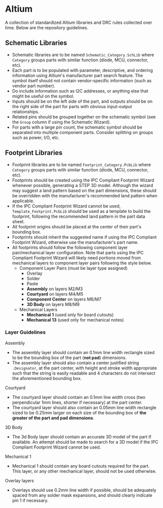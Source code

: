 # Altium
A collection of standardized Altium libraries and DRC rules collected over time. Below are the repository guidelines.

## Schematic Libraries
* Schematic libraries are to be named `Schematic_Category.SchLib` where `Category` groups parts with similar function (diode, MCU, connector, etc).  
* Each part is to be populated with parameter, descriptive, and ordering information using Altium's manufacturer part search feature. The symbol itself should not contain vendor-specific information (such as vendor part number).
* Do include information such as I2C addresses, or anything else that might be useful on the symbol.
* Inputs should be on the left side of the part, and outputs should be on the right side of the part for parts with obvious input-output relationships.
* Related pins should be grouped together on the schematic symbol (see the `Group` column if using the Schematic Wizard). 
* For parts with a large pin count, the schematic symbol should be separated into multiple component parts. Consider splitting on groups such as power, I/O, etc.

## Footprint Libraries
* Footprint libraries are to be named `Footprint_Category.PcbLib` where `Category` groups parts with similar function (diode, MCU, connector, etc).
* Footprints should be created using the IPC Compliant Footprint Wizard whenever possible, generating a STEP 3D model. Although the wizard may suggest a land pattern based on the part dimensions, these should be overridden with the manufacturer's recommended land pattern when applicable.
* If the IPC Compliant Footprint Wizard cannot be used, `Template_Footprint.PcbLib` should be used as a template to build the footprint, following the recommended land pattern in the part data sheet.
* All footprint origins should be placed at the center of their part's bounding box.
* Footprints should inherit the suggested name if using the IPC Compliant Footprint Wizard, otherwise use the manufacturer's part name.
* All footprints should follow the following component layer pair/mechanical layer configuration. Note that parts using the IPC Compliant Footprint Wizard will likely need portions moved from mechanical layers to component layer pairs following the style below.
  * Component Layer Pairs (must be layer type assigned)
    * Overlay
    * Solder
    * Paste
    * **Assembly** on layers M2/M3
    * **Courtyard** on layers M4/M5
    * **Component Center** on layers M6/M7
    * **3D Body** on layers M8/M9
  * Mechanical Layers
    * **Mechanical 1** (used only for board cutouts)
    * **Mechanical 13** (used only for mechanical notes)

### Layer Guidelines
Assembly
* The assembly layer should contain an 0.1mm line width rectangle sized to be the bounding box of the part (**not pad**) dimensions.
* The assembly layer should also contain a center justified string `.Designator`, at the part center, with height and stroke width appropriate such that the string is easily readable and 4 characters do not intersect the aforementioned bounding box.
  
Courtyard
* The courtyard layer should contain an 0.1mm line width cross (two perpendicular 1mm lines, shorter if necessary) at the part center.
* The courtyard layer should also contain an 0.05mm line width rectangle sized to be 0.25mm larger on each size of the bounding box of **the greater of the part and pad dimensions**.
  
3D Body
* The 3d Body layer should contain an accurate 3D model of the part if available. An attempt should be made to search for a 3D model if the IPC Compliant Footprint Wizard cannot be used.

Mechanical 1
* Mechanical 1 should contain any board cutouts required for the part. This layer, or any other mechanical layer, should not be used otherwise.
  
Overlay layers
* Overlays should use 0.2mm line width if possible, should be adequately spaced from any solder mask expansions, and should clearly indicate pin 1 if necessary.

